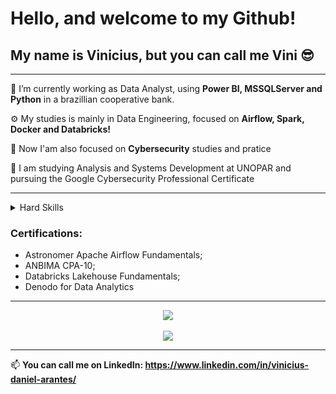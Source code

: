 # Hello, and welcome to my Github!
## My name is Vinicius, but you can call me Vini 😎

---

🐍 I’m currently working as Data Analyst, using **Power BI, MSSQLServer and Python** in a brazillian cooperative bank.

⚙️ My studies is mainly in Data Engineering, focused on **Airflow, Spark, Docker and Databricks!**

👾 Now I'am also focused on **Cybersecurity** studies and pratice

📖 I am studying Analysis and Systems Development at UNOPAR and pursuing the Google Cybersecurity Professional Certificate

---

<details>
  <summary>Hard Skills</summary>

**Languages:**
  - Python;
  - SQL;
  - DAX;
  - HCL;
  - Dart/Flutter;
  - JavaScript/TypeScript;
  - HTML/CSS.

---

**Tools:**
  - Databricks;
  - Apache Airflow;
  - Docker;
  - Airbyte;
  - SIEM tools;
  - IDS tools;
  - Metabase;
  - Power BI;
  - AWS;
  - Azure.
</details>

### Certifications:
 - Astronomer Apache Airflow Fundamentals;
 - ANBIMA CPA-10;
 - Databricks Lakehouse Fundamentals;
 - Denodo for Data Analytics

---



<p align="center">
<a href="https://github.com/anuraghazra/github-readme-stats">
  <img align="center" src="https://github-readme-stats.vercel.app/api/top-langs/?username=ArantesVini&layout=donut&exclude_repo=Cluster_Basico,analise_imoveis_rj,analise_dados_restaurante&theme=synthwave" />
</a>
  <br>
  <br>
<a href="https://github.com/anuraghazra/github-readme-stats"> 
  <img align="center" src="https://github-readme-stats.vercel.app/api?username=ArantesVini&show_icons=true&theme=synthwave&rank_icon=github" />
</a>
</p>

---

📫 <b>You can call me on **LinkedIn**: <b/> https://www.linkedin.com/in/vinicius-daniel-arantes/
